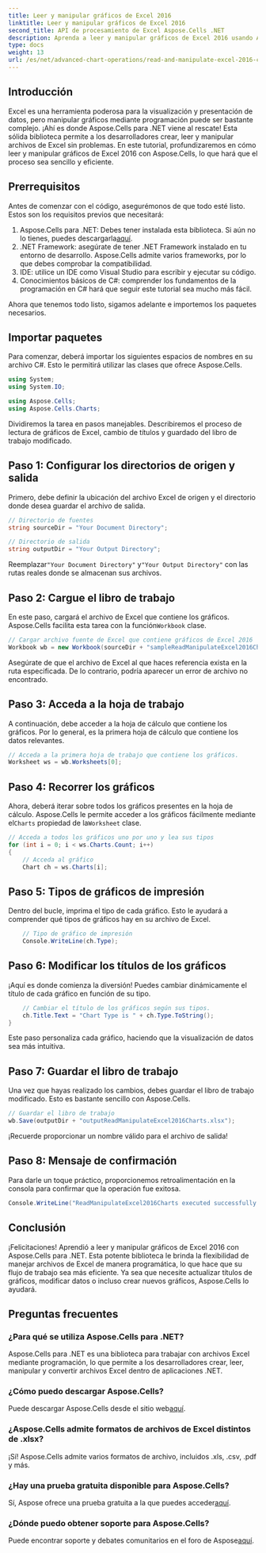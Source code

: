 ```yaml
---
title: Leer y manipular gráficos de Excel 2016
linktitle: Leer y manipular gráficos de Excel 2016
second_title: API de procesamiento de Excel Aspose.Cells .NET
description: Aprenda a leer y manipular gráficos de Excel 2016 usando Aspose.Cells para .NET con esta guía paso a paso.
type: docs
weight: 13
url: /es/net/advanced-chart-operations/read-and-manipulate-excel-2016-charts/
---
```

## Introducción

Excel es una herramienta poderosa para la visualización y presentación de datos, pero manipular gráficos mediante programación puede ser bastante complejo. ¡Ahí es donde Aspose.Cells para .NET viene al rescate! Esta sólida biblioteca permite a los desarrolladores crear, leer y manipular archivos de Excel sin problemas. En este tutorial, profundizaremos en cómo leer y manipular gráficos de Excel 2016 con Aspose.Cells, lo que hará que el proceso sea sencillo y eficiente.

## Prerrequisitos

Antes de comenzar con el código, asegurémonos de que todo esté listo. Estos son los requisitos previos que necesitará:

1.  Aspose.Cells para .NET: Debes tener instalada esta biblioteca. Si aún no lo tienes, puedes descargarla[aquí](https://releases.aspose.com/cells/net/).
2. .NET Framework: asegúrate de tener .NET Framework instalado en tu entorno de desarrollo. Aspose.Cells admite varios frameworks, por lo que debes comprobar la compatibilidad.
3. IDE: utilice un IDE como Visual Studio para escribir y ejecutar su código. 
4. Conocimientos básicos de C#: comprender los fundamentos de la programación en C# hará que seguir este tutorial sea mucho más fácil.

Ahora que tenemos todo listo, sigamos adelante e importemos los paquetes necesarios.

## Importar paquetes

Para comenzar, deberá importar los siguientes espacios de nombres en su archivo C#. Esto le permitirá utilizar las clases que ofrece Aspose.Cells.

```csharp
using System;
using System.IO;

using Aspose.Cells;
using Aspose.Cells.Charts;
```

Dividiremos la tarea en pasos manejables. Describiremos el proceso de lectura de gráficos de Excel, cambio de títulos y guardado del libro de trabajo modificado.

## Paso 1: Configurar los directorios de origen y salida

Primero, debe definir la ubicación del archivo Excel de origen y el directorio donde desea guardar el archivo de salida.

```csharp
// Directorio de fuentes
string sourceDir = "Your Document Directory";

// Directorio de salida
string outputDir = "Your Output Directory";
```

 Reemplazar`"Your Document Directory"` y`"Your Output Directory"` con las rutas reales donde se almacenan sus archivos.

## Paso 2: Cargue el libro de trabajo

En este paso, cargará el archivo de Excel que contiene los gráficos. Aspose.Cells facilita esta tarea con la función`Workbook` clase.

```csharp
// Cargar archivo fuente de Excel que contiene gráficos de Excel 2016
Workbook wb = new Workbook(sourceDir + "sampleReadManipulateExcel2016Charts.xlsx");
```

Asegúrate de que el archivo de Excel al que haces referencia exista en la ruta especificada. De lo contrario, podría aparecer un error de archivo no encontrado.

## Paso 3: Acceda a la hoja de trabajo

A continuación, debe acceder a la hoja de cálculo que contiene los gráficos. Por lo general, es la primera hoja de cálculo que contiene los datos relevantes.

```csharp
// Acceda a la primera hoja de trabajo que contiene los gráficos.
Worksheet ws = wb.Worksheets[0];
```

## Paso 4: Recorrer los gráficos

 Ahora, deberá iterar sobre todos los gráficos presentes en la hoja de cálculo. Aspose.Cells le permite acceder a los gráficos fácilmente mediante el`Charts` propiedad de la`Worksheet` clase.

```csharp
// Acceda a todos los gráficos uno por uno y lea sus tipos
for (int i = 0; i < ws.Charts.Count; i++)
{
    // Acceda al gráfico
    Chart ch = ws.Charts[i];
```

## Paso 5: Tipos de gráficos de impresión

Dentro del bucle, imprima el tipo de cada gráfico. Esto le ayudará a comprender qué tipos de gráficos hay en su archivo de Excel.

```csharp
    // Tipo de gráfico de impresión
    Console.WriteLine(ch.Type);
```

## Paso 6: Modificar los títulos de los gráficos

¡Aquí es donde comienza la diversión! Puedes cambiar dinámicamente el título de cada gráfico en función de su tipo.

```csharp
    // Cambiar el título de los gráficos según sus tipos.
    ch.Title.Text = "Chart Type is " + ch.Type.ToString();
}
```

Este paso personaliza cada gráfico, haciendo que la visualización de datos sea más intuitiva.

## Paso 7: Guardar el libro de trabajo

Una vez que hayas realizado los cambios, debes guardar el libro de trabajo modificado. Esto es bastante sencillo con Aspose.Cells.

```csharp
// Guardar el libro de trabajo
wb.Save(outputDir + "outputReadManipulateExcel2016Charts.xlsx");
```

¡Recuerde proporcionar un nombre válido para el archivo de salida!

## Paso 8: Mensaje de confirmación

Para darle un toque práctico, proporcionemos retroalimentación en la consola para confirmar que la operación fue exitosa.

```csharp
Console.WriteLine("ReadManipulateExcel2016Charts executed successfully.");
```

## Conclusión

¡Felicitaciones! Aprendió a leer y manipular gráficos de Excel 2016 con Aspose.Cells para .NET. Esta potente biblioteca le brinda la flexibilidad de manejar archivos de Excel de manera programática, lo que hace que su flujo de trabajo sea más eficiente. Ya sea que necesite actualizar títulos de gráficos, modificar datos o incluso crear nuevos gráficos, Aspose.Cells lo ayudará.

## Preguntas frecuentes

### ¿Para qué se utiliza Aspose.Cells para .NET?
Aspose.Cells para .NET es una biblioteca para trabajar con archivos Excel mediante programación, lo que permite a los desarrolladores crear, leer, manipular y convertir archivos Excel dentro de aplicaciones .NET.

### ¿Cómo puedo descargar Aspose.Cells?
 Puede descargar Aspose.Cells desde el sitio web[aquí](https://releases.aspose.com/cells/net/).

### ¿Aspose.Cells admite formatos de archivos de Excel distintos de .xlsx?
¡Sí! Aspose.Cells admite varios formatos de archivo, incluidos .xls, .csv, .pdf y más.

### ¿Hay una prueba gratuita disponible para Aspose.Cells?
 Sí, Aspose ofrece una prueba gratuita a la que puedes acceder[aquí](https://releases.aspose.com/).

### ¿Dónde puedo obtener soporte para Aspose.Cells?
 Puede encontrar soporte y debates comunitarios en el foro de Aspose[aquí](https://forum.aspose.com/c/cells/9).